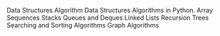 Data Structures Algorithm
Data Structures Algorithms in Python.
Array Sequences 
Stacks Queues and Deques 
Linked Lists 
Recursion 
Trees 
Searching and Sorting Algorithms
Graph Algorithms
